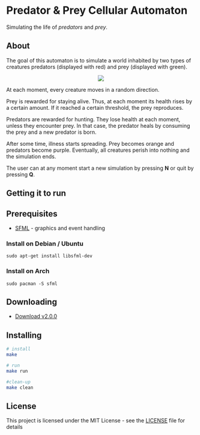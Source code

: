 # Predator & Prey Cellular Automaton

Simulating the life of *predators* and *prey*.

## About

The goal of this automaton is to simulate a world inhabited by two types of creatures predators (displayed with red) and prey (displayed with green).

<p align="center">
  <img src="./screeshots/ss.gif">
</p>

At each moment, every creature moves in a random direction.

Prey is rewarded for staying alive. Thus, at each moment its health rises by a certain amount. If it reached a certain threshold, the prey reproduces.

Predators are rewarded for hunting. They lose health at each moment, unless they encounter prey. In that case, the predator heals by consuming the prey and a new predator is born.

After some time, illness starts spreading. Prey becomes orange and predators become purple. Eventually, all creatures perish into nothing and the simulation ends. 

The user can at any moment start a new simulation by pressing **N** or quit by pressing **Q**.

## Getting it to run

## Prerequisites

* [SFML](https://www.sfml-dev.org/) - graphics and event handling

### Install on Debian / Ubuntu

`sudo apt-get install libsfml-dev`

### Install on Arch

`sudo pacman -S sfml`

## Downloading

* [Download v2.0.0](https://github.com/Stefan-Radu/Predator-and-Prey/releases/tag/v2.0.0)

## Installing 

``` bash
# install
make

# run
make run

#clean-up
make clean
```

## License

This project is licensed under the MIT License - see the [LICENSE](./LICENSE) file for details
